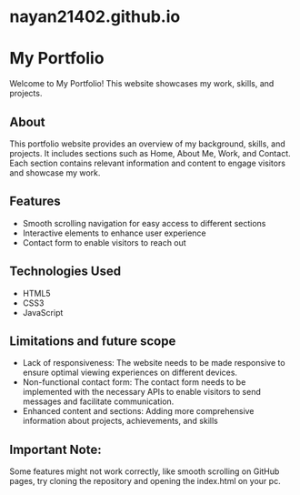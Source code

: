 # nayan21402.github.io
# My Portfolio

Welcome to My Portfolio! This website showcases my work, skills, and projects.


## About
This portfolio website provides an overview of my background, skills, and projects. It includes sections such as Home, About Me, Work, and Contact. Each section contains relevant information and content to engage visitors and showcase my work.

## Features
- Smooth scrolling navigation for easy access to different sections
- Interactive elements to enhance user experience
- Contact form to enable visitors to reach out

## Technologies Used
- HTML5
- CSS3
- JavaScript

## Limitations and future scope
- Lack of responsiveness: The website needs to be made responsive to ensure optimal viewing experiences on different devices.
- Non-functional contact form: The contact form needs to be implemented with the necessary APIs to enable visitors to send messages and facilitate communication.
- Enhanced content and sections: Adding more comprehensive information about projects, achievements, and skills



 ## Important Note:
 Some features might not work correctly, like smooth scrolling on GitHub pages, try cloning the repository and opening the index.html on your pc.
 
